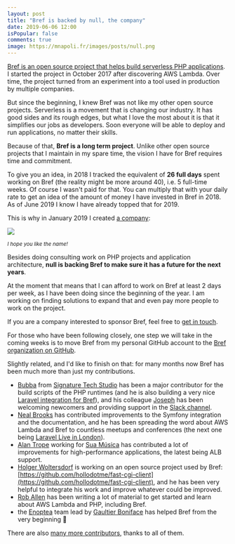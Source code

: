 ```yaml
---
layout: post
title: "Bref is backed by null, the company"
date: 2019-06-06 12:00
isPopular: false
comments: true
image: https://mnapoli.fr/images/posts/null.png
---
```


[Bref is an open source project that helps build serverless PHP applications](https://bref.sh/). I started the project in October 2017 after discovering AWS Lambda. Over time, the project turned from an experiment into a tool used in production by multiple companies.

But since the beginning, I knew Bref was not like my other open source projects. Serverless is a movement that is changing our industry. It has good sides and its rough edges, but what I love the most about it is that it simplifies our jobs as developers. Soon everyone will be able to deploy and run applications, no matter their skills.

Because of that, **Bref is a long term project**. Unlike other open source projects that I maintain in my spare time, the vision I have for Bref requires time and commitment.

To give you an idea, in 2018 I tracked the equivalent of **26 full days** spent working on Bref (the reality might be more around 40), i.e. 5 full-time weeks. Of course I wasn't paid for that. You can multiply that with your daily rate to get an idea of the amount of money I have invested in Bref in 2018. As of June 2019 I know I have already topped that for 2019.

This is why in January 2019 I created [a company](https://null.tc/):

[![](/images/posts/null.png)](https://null.tc/)

<small>*I hope you like the name!*</small>

Besides doing consulting work on PHP projects and application architecture, **null is backing Bref to make sure it has a future for the next years**.

At the moment that means that I can afford to work on Bref at least 2 days per week, as I have been doing since the beginning of the year. I am working on finding solutions to expand that and even pay more people to work on the project.

If you are a company interested to sponsor Bref, feel free to [get in touch](mailto:matthieu@mnapoli.fr).

For those who have been following closely, one step we will take in the coming weeks is to move Bref from my personal GitHub account to the [Bref organization on GitHub](https://github.com/brefphp).

Slightly related, and I'd like to finish on that: for many months now Bref has been much more than just my contributions.

- [Bubba](https://github.com/bubba-h57) from [Signature Tech Studio](https://stechstudio.com/) has been a major contributor for the build scripts of the PHP runtimes (and he is also building a very nice [Laravel integration for Bref](https://github.com/stechstudio/laravel-bref-bridge)), and his colleague [Joseph](https://github.com/jszobody) has been welcoming newcomers and providing support in the [Slack channel](https://bref.sh/docs/community.html).
- [Neal Brooks](https://twitter.com/nealio82) has contributed improvements to the Symfony integration and the documentation, and he has been spreading the word about AWS Lambda and Bref to countless meetups and conferences (the next one being [Laravel Live in London](https://laravellive.uk/)).
- [Alan Trope](https://github.com/atrope) working for [Sua Música](https://www.suamusica.com.br/) has contributed a lot of improvements for high-performance applications, the latest being ALB support.
- [Holger Woltersdorf](https://github.com/hollodotme) is working on an open source project used by Bref: [https://github.com/hollodotme/fast-cgi-client](https://github.com/hollodotme/fast-cgi-client), and he has been very helpful to integrate his work and improve whatever could be improved.
- [Rob Allen](https://akrabat.com/) has been writing a lot of material to get started and learn about AWS Lambda and PHP, including Bref.
- the [Enoptea](https://www.enoptea.fr/) team lead by [Gaultier Boniface](https://twitter.com/Wysow) has helped Bref from the very beginning 👋

There are also [many more contributors](https://github.com/mnapoli/bref/graphs/contributors), thanks to all of them.

